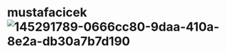 # mustafacicek![145291789-0666cc80-9daa-410a-8e2a-db30a7b7d190](https://user-images.githubusercontent.com/52332960/191727200-ec177509-d215-4ff5-aff3-3ac16e877e46.gif)
